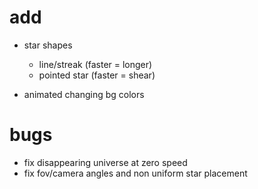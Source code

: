 # add

- star shapes
    - line/streak (faster = longer)
    - pointed star (faster = shear)

- animated changing bg colors

# bugs

- fix disappearing universe at zero speed
- fix fov/camera angles and non uniform star placement